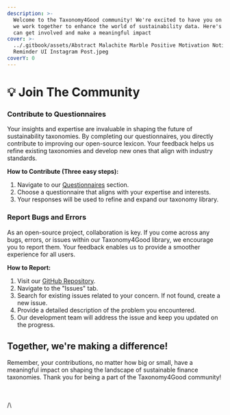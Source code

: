 ```yaml
---
description: >-
  Welcome to the Taxonomy4Good community! We're excited to have you on board as
  we work together to enhance the world of sustainability data. Here's how you
  can get involved and make a meaningful impact
cover: >-
  ../.gitbook/assets/Abstract Malachite Marble Positive Motivation Notification
  Reminder UI Instagram Post.jpeg
coverY: 0
---
```


# 💡 Join The Community

### Contribute to Questionnaires

Your insights and expertise are invaluable in shaping the future of sustainability taxonomies. By completing our questionnaires, you directly contribute to improving our open-source lexicon. Your feedback helps us refine existing taxonomies and develop new ones that align with industry standards.



**How to Contribute (Three easy steps):**

1. Navigate to our [Questionnaires](https://chat.openai.com/c/532ef16f-10df-48ff-81c0-6fa6875d685a) section.
2. Choose a questionnaire that aligns with your expertise and interests.
3. Your responses will be used to refine and expand our taxonomy library.

### Report Bugs and Errors

As an open-source project, collaboration is key. If you come across any bugs, errors, or issues within our Taxonomy4Good library, we encourage you to report them. Your feedback enables us to provide a smoother experience for all users.



**How to Report:**

1. Visit our [GitHub Repository](https://github.com/GoodDataHub/taxonomy4good).
2. Navigate to the "Issues" tab.
3. Search for existing issues related to your concern. If not found, create a new issue.
4. Provide a detailed description of the problem you encountered.
5. Our development team will address the issue and keep you updated on the progress.



## Together, we're making a difference!

Remember, your contributions, no matter how big or small, have a meaningful impact on shaping the landscape of sustainable finance taxonomies. Thank you for being a part of the Taxonomy4Good community!

\
\
/\
